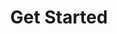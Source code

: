 ---
title: "Get Started"
description: "All solutions"
layout: "get-started"
draft: false

soulspring_experience:
  enable: true
  title: Welcome to the Soulspring Experience 
  subtitle: Restore the natural balance of your body with bio-individualized therapies uniquely designed for you.
  image: "images/get-started/soulspring-experience.jpg"

  review_block:
    reviewer: "- Dr. Molleney"
    content: "“We offer the ability to understand the Human Being, not as a set of problems to fix, but as a system.”"

cause_of_problem:
  enable: true
  title: Reveal the Root Cause of the Problem
  subtitle: Restore the natural balance of your body with bio-individualized therapies uniquely designed for you.

  we_look_deeper:
    title: "We Look Deeper"
    image: "images/get-started/couse-of-problem.svg"
    features:
      - Food sensitivities
      - Inflammation markers
      - Genetic/immunological markers
      - Insulin resistance
      - Nutrient deficiencies
      - Abnormal cellular signals
      - Quality of cholesterol particles
      - Neuralgia
    content: "But more importantly we look for the inward signals that most other doctors miss. This is where our compre-hensive and analytical profile of your vitals and blood work provide important markers for:"


understanding_bio:
  enable: true
  title: Your Individualzied Bio-wellness Report 
  subtitle: We design bio-individualized therapies around you
  block:
    title: "We are all Biochemically Unique"
    image: "images/footer-right.png"
    button:
      label: "Read More Details"
      link: "#!"
    content: "Simply stated, bio-individuality means we are all unique - biochemically, physically,emotionally, and mentally. So why would we accept a “universal” approach toaddressing our own unique health and nutritional needs?


    At Soul Spring, we specialize in discovering what makes you...you.
    We understand that biological factors and stress factors influence your personality,behavior, mental health and immune system.


    There are about 60 chemical elements in our bodies, and each plays a key role in theexpression of our genes. We inherit characteristics from our parents, as well as from ancestors on both sides of our family. While diet and stressful life events can create **biochemical imbalances**, the root cause of health challenges often goes back to genetics and epigenetics (the influence of environmental factors in a person’s life that turns genes ‘on’ and ‘off’ without changing the DNA sequence). Additionally, **nutrient imbalances** -- both deficiencies and excess -- can alter brain levels of key
    neurotransmitters and in turn lead to brain and behavioral health issues.


    Our bio-individualized therapies and treatments combine thousands of years of natural medicine wisdom with cutting-edge technology to address these imbalances and restore your body’s natural ability to heal itself.Find out how Soul Spring can design a bio-individualized experience for you...."
        

wellness_report:
  enable: true
  title: Understanding Your Bio-individuality
  subtitle: In 8-minutes we will complete a comprehensive biological assessments using innovative technology 
  image: "images/wellness-report/wellness-report.jpg"

  block:
    title: "Without drawing a single drop of blood or asking for a urine or stool sample we will immediately report."
    links:
      - label: Brain & Behavioral Health
        link: "#"
      - label: Bilogical Age
        link: "#"
      - label: Food sensitivity
        link: "#"
      - label: Heart Health
        link: "#"
      - label: Gut Health
        link: "#"
      - label: Energetic Health
        link: "#"
        

initially_expects:
  enable: true
  title: What You Can Initially Expect
  subtitle: We listen, learn and begin treatments to quickly recaliberate what’s best for you.  
  block:
    title: What Can You Expect When You Visit Minerva Clinic?
    content: "DR. Richa Joy, Founder and Medical Director at Minerva Clinic, will personally work with you to understand your health concerns and design a treatment plan. She completed her AFMCP Certification from the Institute of Functional Medicine and received Advanced Nutrient Therapy (ANT) training for Brain health directly under Dr. William Walsh & Dr. Albert Mensah. Though each individual's treatment plan is unique, it is broadly divided into 3 steps."

    clinic_features:
      - title: First/Initial visit (60mins)
        image: "images/initially-expects/01.svg"
        lists:
          - "Detailed biological/functional assessment, advanced biofeedback/neurofeedback testing"
          - "HRV testing for appropriate cases"
          - "Review of any past lab results and investigations Special labs ordered"

      - title: Second visit/Consultation (45mins)
        image: "images/initially-expects/02.svg"
        lists:
          - "Reviewing of Lab results (old & new) and providing necessary education and handouts"
          - "Emphasis on nutrients, herbal remedies, nutrition, lifestyle, sleep hygiene, stress management, mindfulness practices etc. ForChronic /complex conditions, Personalized Detox-therapy plan and/orRegeneration oxidative therapies plan is made."
          
      - title: Third visit/Consultation
        image: "images/initially-expects/03.svg"
        lists:
          - "Assessment of your progress and response to therapies and treatment protocols till then"
          - "Any adjustment or additions that may need to be made are assessed"
          - "Personalized compounding prescriptions (for brain and behavioral health / WALSH protocol) are discussed in this visit"
        

medical_treatments:
  enable: true
  title: Sample Menu of Medical Treatments
  subtitle: Bio-individualized wellness solutions, therapiest and treaments tailored just for you
  section: "/offering"
        

top_doctors:
  enable: true
  title: Top Medical Doctors & Expert Practioners
  subtitle: Every Soul Spring clinic has a top board-certified Medical Doctor and practioners who exist to bring balance your mind-body-soul 
  image: "images/banner/05.png"
        

holistic_health:
  enable: true
  title: This Is the Way of Holistic Health.
  subtitle: Every Soul Spring clinic has a top board-certified Medical Doctor and practioners who exist to bring balance your mind-body-soul 
  image: "images/holistic-health/holistic-health.png"


call_to_action:
  enable : true
  title : "Ready to Experince Our Diffence?"
  description : "Get a free consultation by filling out a 2-minute form online or visit a center in-person."
  bg_image : "images/call-to-action-2.jpg"
  button_label : "Free Consultation"
  button_link : "#!"
---